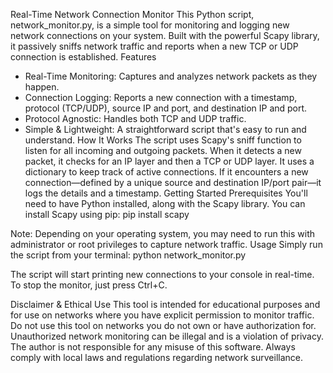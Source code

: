 Real-Time Network Connection Monitor
This Python script, network_monitor.py, is a simple tool for monitoring and logging new network connections on your system. Built with the powerful Scapy library, it passively sniffs network traffic and reports when a new TCP or UDP connection is established.
Features
 * Real-Time Monitoring: Captures and analyzes network packets as they happen.
 * Connection Logging: Reports a new connection with a timestamp, protocol (TCP/UDP), source IP and port, and destination IP and port.
 * Protocol Agnostic: Handles both TCP and UDP traffic.
 * Simple & Lightweight: A straightforward script that's easy to run and understand.
How It Works
The script uses Scapy's sniff function to listen for all incoming and outgoing packets. When it detects a new packet, it checks for an IP layer and then a TCP or UDP layer. It uses a dictionary to keep track of active connections. If it encounters a new connection—defined by a unique source and destination IP/port pair—it logs the details and a timestamp.
Getting Started
Prerequisites
You'll need to have Python installed, along with the Scapy library. You can install Scapy using pip:
pip install scapy

Note: Depending on your operating system, you may need to run this with administrator or root privileges to capture network traffic.
Usage
Simply run the script from your terminal:
python network_monitor.py

The script will start printing new connections to your console in real-time. To stop the monitor, just press Ctrl+C.

Disclaimer & Ethical Use
This tool is intended for educational purposes and for use on networks where you have explicit permission to monitor traffic. Do not use this tool on networks you do not own or have authorization for. Unauthorized network monitoring can be illegal and is a violation of privacy.
The author is not responsible for any misuse of this software. Always comply with local laws and regulations regarding network surveillance.
